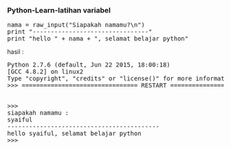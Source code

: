 ### Python-Learn-latihan variabel
<pre>
nama = raw_input("Siapakah namamu?\n")
print "--------------------------------"
print "hello " + nama + ", selamat belajar python"
</pre>


hasil :
<pre>
Python 2.7.6 (default, Jun 22 2015, 18:00:18) 
[GCC 4.8.2] on linux2
Type "copyright", "credits" or "license()" for more information.
>>> ================================ RESTART ================================


>>>
siapakah namamu :
syaiful
------------------------------------------
hello syaiful, selamat belajar python
>>>

</pre>
